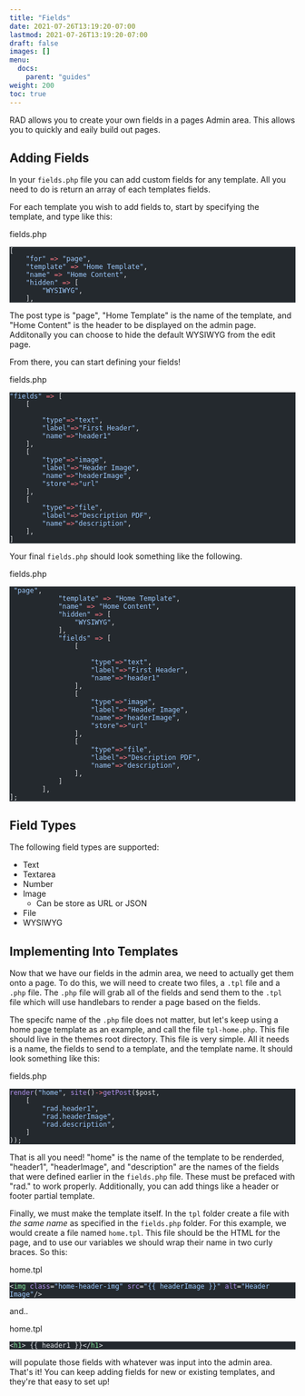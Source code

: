 ```yaml
---
title: "Fields"
date: 2021-07-26T13:19:20-07:00
lastmod: 2021-07-26T13:19:20-07:00
draft: false
images: []
menu:
  docs:
    parent: "guides"
weight: 200
toc: true
---
```

RAD allows you to create your own fields in a pages Admin area. This allows you to quickly and eaily build out pages.

## Adding Fields

In your `fields.php` file you can add custom fields for any template. All you need to do is return an array of each templates fields. 

For each template you wish to add fields to, start by specifying the template, and type like this:

<div class="code-heading">fields.php</div>

<pre class="torchlight" style="background-color: #24292e; --theme-selection-background: #39414a;" data-torchlight-processed="3449c9e5e332f1dbb81505cd739fbf3f"><code data-language="php"><!-- Syntax highlighted by torchlight.dev --><div class='line'><span style="color: #E1E4E8;">[</span></div><div class='line'><span style="color: #E1E4E8;">    </span><span style="color: #9ECBFF;">&quot;for&quot;</span><span style="color: #E1E4E8;"> </span><span style="color: #F97583;">=&gt;</span><span style="color: #E1E4E8;"> </span><span style="color: #9ECBFF;">&quot;page&quot;</span><span style="color: #E1E4E8;">,</span></div><div class='line'><span style="color: #E1E4E8;">    </span><span style="color: #9ECBFF;">&quot;template&quot;</span><span style="color: #E1E4E8;"> </span><span style="color: #F97583;">=&gt;</span><span style="color: #E1E4E8;"> </span><span style="color: #9ECBFF;">&quot;Home Template&quot;</span><span style="color: #E1E4E8;">,</span></div><div class='line'><span style="color: #E1E4E8;">    </span><span style="color: #9ECBFF;">&quot;name&quot;</span><span style="color: #E1E4E8;"> </span><span style="color: #F97583;">=&gt;</span><span style="color: #E1E4E8;"> </span><span style="color: #9ECBFF;">&quot;Home Content&quot;</span><span style="color: #E1E4E8;">,</span></div><div class='line'><span style="color: #E1E4E8;">    </span><span style="color: #9ECBFF;">&quot;hidden&quot;</span><span style="color: #E1E4E8;"> </span><span style="color: #F97583;">=&gt;</span><span style="color: #E1E4E8;"> [</span></div><div class='line'><span style="color: #E1E4E8;">        </span><span style="color: #9ECBFF;">&quot;WYSIWYG&quot;</span><span style="color: #E1E4E8;">,</span></div><div class='line'><span style="color: #E1E4E8;">    ],</span></div><textarea data-torchlight-original="true" style="display: none !important;">[
    "for" =&gt; "page",
    "template" =&gt; "Home Template",
    "name" =&gt; "Home Content",
    "hidden" =&gt; [
        "WYSIWYG",
    ],</textarea></code></pre>
The post type is "page", "Home Template" is the name of the template, and "Home Content" is the header to be displayed on the admin page. Additonally you can choose to hide the default WYSIWYG from the edit page.

From there, you can start defining your fields!

<div class="code-heading">fields.php</div>

<pre class="torchlight has-focus-lines" style="background-color: #24292e; --theme-selection-background: #39414a;" data-torchlight-processed="3449c9e5e332f1dbb81505cd739fbf3f"><code data-language="php"><!-- Syntax highlighted by torchlight.dev --><div class='line'><span style="color: #9ECBFF;">&quot;fields&quot;</span><span style="color: #E1E4E8;"> </span><span style="color: #F97583;">=&gt;</span><span style="color: #E1E4E8;"> [</span></div><div class='line'><span style="color: #E1E4E8;">    [</span></div><div class='line'><span style="color: #E1E4E8;">        </span></div><div class='line'><span style="color: #E1E4E8;">        </span><span style="color: #9ECBFF;">&quot;type&quot;</span><span style="color: #F97583;">=&gt;</span><span style="color: #9ECBFF;">&quot;text&quot;</span><span style="color: #E1E4E8;">,</span></div><div class='line'><span style="color: #E1E4E8;">        </span><span style="color: #9ECBFF;">&quot;label&quot;</span><span style="color: #F97583;">=&gt;</span><span style="color: #9ECBFF;">&quot;First Header&quot;</span><span style="color: #E1E4E8;">,</span></div><div class='line'><span style="color: #E1E4E8;">        </span><span style="color: #9ECBFF;">&quot;name&quot;</span><span style="color: #F97583;">=&gt;</span><span style="color: #9ECBFF;">&quot;header1&quot;</span></div><div class='line'><span style="color: #E1E4E8;">    ],</span></div><div class='line line-focus'><span style="color: #E1E4E8;">    [ </span></div><div class='line line-focus'><span style="color: #E1E4E8;">        </span><span style="color: #9ECBFF;">&quot;type&quot;</span><span style="color: #F97583;">=&gt;</span><span style="color: #9ECBFF;">&quot;image&quot;</span><span style="color: #E1E4E8;">,</span></div><div class='line line-focus'><span style="color: #E1E4E8;">        </span><span style="color: #9ECBFF;">&quot;label&quot;</span><span style="color: #F97583;">=&gt;</span><span style="color: #9ECBFF;">&quot;Header Image&quot;</span><span style="color: #E1E4E8;">,</span></div><div class='line line-focus'><span style="color: #E1E4E8;">        </span><span style="color: #9ECBFF;">&quot;name&quot;</span><span style="color: #F97583;">=&gt;</span><span style="color: #9ECBFF;">&quot;headerImage&quot;</span><span style="color: #E1E4E8;">,</span></div><div class='line line-focus'><span style="color: #E1E4E8;">        </span><span style="color: #9ECBFF;">&quot;store&quot;</span><span style="color: #F97583;">=&gt;</span><span style="color: #9ECBFF;">&quot;url&quot;</span></div><div class='line line-focus'><span style="color: #E1E4E8;">    ],</span></div><div class='line'><span style="color: #E1E4E8;">    [</span></div><div class='line'><span style="color: #E1E4E8;">        </span><span style="color: #9ECBFF;">&quot;type&quot;</span><span style="color: #F97583;">=&gt;</span><span style="color: #9ECBFF;">&quot;file&quot;</span><span style="color: #E1E4E8;">,</span></div><div class='line'><span style="color: #E1E4E8;">        </span><span style="color: #9ECBFF;">&quot;label&quot;</span><span style="color: #F97583;">=&gt;</span><span style="color: #9ECBFF;">&quot;Description PDF&quot;</span><span style="color: #E1E4E8;">,</span></div><div class='line'><span style="color: #E1E4E8;">        </span><span style="color: #9ECBFF;">&quot;name&quot;</span><span style="color: #F97583;">=&gt;</span><span style="color: #9ECBFF;">&quot;description&quot;</span><span style="color: #E1E4E8;">,</span></div><div class='line'><span style="color: #E1E4E8;">    ],</span></div><div class='line'><span style="color: #E1E4E8;">]</span></div><textarea data-torchlight-original="true" style="display: none !important;">"fields" =&gt; [
    [
        
        "type"=&gt;"text",
        "label"=&gt;"First Header",
        "name"=&gt;"header1"
    ],
    [ // [tl! focus:5]
        "type"=&gt;"image",
        "label"=&gt;"Header Image",
        "name"=&gt;"headerImage",
        "store"=&gt;"url"
    ],
    [
        "type"=&gt;"file",
        "label"=&gt;"Description PDF",
        "name"=&gt;"description",
    ],
]</textarea></code></pre>


Your final `fields.php` should look something like the following. 

<div class="code-heading">fields.php</div>

<pre class="torchlight" style="background-color: #24292e; --theme-selection-background: #39414a;" data-torchlight-processed="3449c9e5e332f1dbb81505cd739fbf3f"><code data-language="php"><!-- Syntax highlighted by torchlight.dev --><div class='line'><span style="color: #E1E4E8;"> </span><span style="color: #9ECBFF;">&quot;page&quot;</span><span style="color: #E1E4E8;">,</span></div><div class='line'><span style="color: #E1E4E8;">            </span><span style="color: #9ECBFF;">&quot;template&quot;</span><span style="color: #E1E4E8;"> </span><span style="color: #F97583;">=&gt;</span><span style="color: #E1E4E8;"> </span><span style="color: #9ECBFF;">&quot;Home Template&quot;</span><span style="color: #E1E4E8;">,</span></div><div class='line'><span style="color: #E1E4E8;">            </span><span style="color: #9ECBFF;">&quot;name&quot;</span><span style="color: #E1E4E8;"> </span><span style="color: #F97583;">=&gt;</span><span style="color: #E1E4E8;"> </span><span style="color: #9ECBFF;">&quot;Home Content&quot;</span><span style="color: #E1E4E8;">,</span></div><div class='line'><span style="color: #E1E4E8;">            </span><span style="color: #9ECBFF;">&quot;hidden&quot;</span><span style="color: #E1E4E8;"> </span><span style="color: #F97583;">=&gt;</span><span style="color: #E1E4E8;"> [</span></div><div class='line'><span style="color: #E1E4E8;">                </span><span style="color: #9ECBFF;">&quot;WYSIWYG&quot;</span><span style="color: #E1E4E8;">,</span></div><div class='line'><span style="color: #E1E4E8;">            ],</span></div><div class='line'><span style="color: #E1E4E8;">            </span><span style="color: #9ECBFF;">&quot;fields&quot;</span><span style="color: #E1E4E8;"> </span><span style="color: #F97583;">=&gt;</span><span style="color: #E1E4E8;"> [</span></div><div class='line'><span style="color: #E1E4E8;">                [</span></div><div class='line'><span style="color: #E1E4E8;">                    </span></div><div class='line'><span style="color: #E1E4E8;">                    </span><span style="color: #9ECBFF;">&quot;type&quot;</span><span style="color: #F97583;">=&gt;</span><span style="color: #9ECBFF;">&quot;text&quot;</span><span style="color: #E1E4E8;">,</span></div><div class='line'><span style="color: #E1E4E8;">                    </span><span style="color: #9ECBFF;">&quot;label&quot;</span><span style="color: #F97583;">=&gt;</span><span style="color: #9ECBFF;">&quot;First Header&quot;</span><span style="color: #E1E4E8;">,</span></div><div class='line'><span style="color: #E1E4E8;">                    </span><span style="color: #9ECBFF;">&quot;name&quot;</span><span style="color: #F97583;">=&gt;</span><span style="color: #9ECBFF;">&quot;header1&quot;</span></div><div class='line'><span style="color: #E1E4E8;">                ],</span></div><div class='line'><span style="color: #E1E4E8;">                [ </span></div><div class='line'><span style="color: #E1E4E8;">                    </span><span style="color: #9ECBFF;">&quot;type&quot;</span><span style="color: #F97583;">=&gt;</span><span style="color: #9ECBFF;">&quot;image&quot;</span><span style="color: #E1E4E8;">,</span></div><div class='line'><span style="color: #E1E4E8;">                    </span><span style="color: #9ECBFF;">&quot;label&quot;</span><span style="color: #F97583;">=&gt;</span><span style="color: #9ECBFF;">&quot;Header Image&quot;</span><span style="color: #E1E4E8;">,</span></div><div class='line'><span style="color: #E1E4E8;">                    </span><span style="color: #9ECBFF;">&quot;name&quot;</span><span style="color: #F97583;">=&gt;</span><span style="color: #9ECBFF;">&quot;headerImage&quot;</span><span style="color: #E1E4E8;">,</span></div><div class='line'><span style="color: #E1E4E8;">                    </span><span style="color: #9ECBFF;">&quot;store&quot;</span><span style="color: #F97583;">=&gt;</span><span style="color: #9ECBFF;">&quot;url&quot;</span></div><div class='line'><span style="color: #E1E4E8;">                ],</span></div><div class='line'><span style="color: #E1E4E8;">                [</span></div><div class='line'><span style="color: #E1E4E8;">                    </span><span style="color: #9ECBFF;">&quot;type&quot;</span><span style="color: #F97583;">=&gt;</span><span style="color: #9ECBFF;">&quot;file&quot;</span><span style="color: #E1E4E8;">,</span></div><div class='line'><span style="color: #E1E4E8;">                    </span><span style="color: #9ECBFF;">&quot;label&quot;</span><span style="color: #F97583;">=&gt;</span><span style="color: #9ECBFF;">&quot;Description PDF&quot;</span><span style="color: #E1E4E8;">,</span></div><div class='line'><span style="color: #E1E4E8;">                    </span><span style="color: #9ECBFF;">&quot;name&quot;</span><span style="color: #F97583;">=&gt;</span><span style="color: #9ECBFF;">&quot;description&quot;</span><span style="color: #E1E4E8;">,</span></div><div class='line'><span style="color: #E1E4E8;">                ],</span></div><div class='line'><span style="color: #E1E4E8;">            ]</span></div><div class='line'><span style="color: #E1E4E8;">        ],</span></div><div class='line'><span style="color: #E1E4E8;">];</span></div><textarea data-torchlight-original="true" style="display: none !important;">&lt;!--?php

return [
        [
            "for" =--&gt; "page",
            "template" =&gt; "Home Template",
            "name" =&gt; "Home Content",
            "hidden" =&gt; [
                "WYSIWYG",
            ],
            "fields" =&gt; [
                [
                    
                    "type"=&gt;"text",
                    "label"=&gt;"First Header",
                    "name"=&gt;"header1"
                ],
                [ 
                    "type"=&gt;"image",
                    "label"=&gt;"Header Image",
                    "name"=&gt;"headerImage",
                    "store"=&gt;"url"
                ],
                [
                    "type"=&gt;"file",
                    "label"=&gt;"Description PDF",
                    "name"=&gt;"description",
                ],
            ]
        ],
];</textarea></code></pre>

## Field Types

The following field types are supported:

* Text
* Textarea
* Number
* Image
    * Can be store as URL or JSON
* File
* WYSIWYG

## Implementing Into Templates

Now that we have our fields in the admin area, we need to actually get them onto a page. To do this, we will need to create two files, a `.tpl` file and a `.php` file. The `.php` file will grab all of the fields and send them to the `.tpl` file which will use handlebars to render a page based on the fields.

The specifc name of the `.php` file does not matter, but let's keep using a home page template as an example, and call the file `tpl-home.php`. This file should live in the themes root directory. This file is very simple. All it needs is a name, the fields to send to a template, and the template name. It should look something like this:

<div class="code-heading">fields.php</div>

<pre class="torchlight" style="background-color: #24292e; --theme-selection-background: #39414a;" data-torchlight-processed="3449c9e5e332f1dbb81505cd739fbf3f"><code data-language="php"><!-- Syntax highlighted by torchlight.dev --><div class='line'><span style="color: #B392F0;">render</span><span style="color: #E1E4E8;">(</span><span style="color: #9ECBFF;">&quot;home&quot;</span><span style="color: #E1E4E8;">, </span><span style="color: #B392F0;">site</span><span style="color: #E1E4E8;">()</span><span style="color: #F97583;">-&gt;</span><span style="color: #B392F0;">getPost</span><span style="color: #E1E4E8;">($post, </span></div><div class='line'><span style="color: #E1E4E8;">    [</span></div><div class='line'><span style="color: #E1E4E8;">        </span><span style="color: #9ECBFF;">&quot;rad.header1&quot;</span><span style="color: #E1E4E8;">,</span></div><div class='line'><span style="color: #E1E4E8;">        </span><span style="color: #9ECBFF;">&quot;rad.headerImage&quot;</span><span style="color: #E1E4E8;">,</span></div><div class='line'><span style="color: #E1E4E8;">        </span><span style="color: #9ECBFF;">&quot;rad.description&quot;</span><span style="color: #E1E4E8;">,</span></div><div class='line'><span style="color: #E1E4E8;">    ]  </span></div><div class='line'><span style="color: #E1E4E8;">));</span></div><textarea data-torchlight-original="true" style="display: none !important;">&lt;!--?php
/**
 * Template Name:Home Template
 */


 echo site()---&gt;render("home", site()-&gt;getPost($post, 
    [
        "rad.header1",
        "rad.headerImage",
        "rad.description",
    ]  
));</textarea></code></pre>

That is all you need! "home" is the name of the template to be renderded, "header1", "headerImage", and "description" are the names of the fields that were defined earlier in the `fields.php` file. These must be prefaced with "rad." to work properly. Additionally, you can add things like a header or footer partial template.

Finally, we must make the template itself. In the `tpl` folder create a file with <i>the same name</i> as specified in the `fields.php` folder. For this example, we would create a file named `home.tpl`. This file should be the HTML for the page, and to use our variables we should wrap their name in two curly braces. So this:

<div class="code-heading">home.tpl</div>

<pre class="torchlight" style="background-color: #24292e; --theme-selection-background: #39414a;" data-torchlight-processed="3449c9e5e332f1dbb81505cd739fbf3f"><code data-language="html"><!-- Syntax highlighted by torchlight.dev --><div class='line'><span style="color: #E1E4E8;">&lt;</span><span style="color: #85E89D;">img</span><span style="color: #E1E4E8;"> </span><span style="color: #B392F0;">class</span><span style="color: #E1E4E8;">=</span><span style="color: #9ECBFF;">&quot;home-header-img&quot;</span><span style="color: #E1E4E8;"> </span><span style="color: #B392F0;">src</span><span style="color: #E1E4E8;">=</span><span style="color: #9ECBFF;">&quot;{{ headerImage }}&quot;</span><span style="color: #E1E4E8;"> </span><span style="color: #B392F0;">alt</span><span style="color: #E1E4E8;">=</span><span style="color: #9ECBFF;">&quot;Header Image&quot;</span><span style="color: #E1E4E8;">/&gt;</span></div><textarea data-torchlight-original="true" style="display: none !important;">&lt;xmp&gt;&lt;img class="home-header-img" src="{{ headerImage }}" alt="Header Image"/&gt;&lt;/xmp&gt;</textarea></code></pre>

and..

<div class="code-heading">home.tpl</div>

<pre class="torchlight" style="background-color: #24292e; --theme-selection-background: #39414a;" data-torchlight-processed="3449c9e5e332f1dbb81505cd739fbf3f"><code data-language="html"><!-- Syntax highlighted by torchlight.dev --><div class='line'><span style="color: #E1E4E8;">&lt;</span><span style="color: #85E89D;">h1</span><span style="color: #E1E4E8;">&gt; {{ header1 }}&lt;/</span><span style="color: #85E89D;">h1</span><span style="color: #E1E4E8;">&gt;</span></div><textarea data-torchlight-original="true" style="display: none !important;">&lt;xmp&gt;&lt;h1&gt; {{ header1 }}&lt;/h1&gt;&lt;/xmp&gt;</textarea></code></pre>

will populate those fields with whatever was input into the admin area. That's it! You can keep adding fields for new or existing templates, and they're that easy to set up!